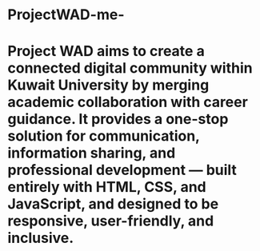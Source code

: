 # ProjectWAD-me-

# Project WAD aims to create a connected digital community within Kuwait University by merging academic collaboration with career guidance. It provides a one-stop solution for communication, information sharing, and professional development — built entirely with HTML, CSS, and JavaScript, and designed to be responsive, user-friendly, and inclusive.